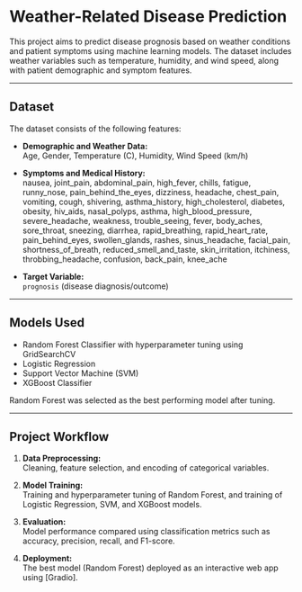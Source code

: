 # Weather-Related Disease Prediction

This project aims to predict disease prognosis based on weather conditions and patient symptoms using machine learning models. The dataset includes weather variables such as temperature, humidity, and wind speed, along with patient demographic and symptom features.

---

## Dataset

The dataset consists of the following features:

- **Demographic and Weather Data:**  
  Age, Gender, Temperature (C), Humidity, Wind Speed (km/h)

- **Symptoms and Medical History:**  
  nausea, joint_pain, abdominal_pain, high_fever, chills, fatigue, runny_nose, pain_behind_the_eyes, dizziness, headache, chest_pain, vomiting, cough, shivering, asthma_history, high_cholesterol, diabetes, obesity, hiv_aids, nasal_polyps, asthma, high_blood_pressure, severe_headache, weakness, trouble_seeing, fever, body_aches, sore_throat, sneezing, diarrhea, rapid_breathing, rapid_heart_rate, pain_behind_eyes, swollen_glands, rashes, sinus_headache, facial_pain, shortness_of_breath, reduced_smell_and_taste, skin_irritation, itchiness, throbbing_headache, confusion, back_pain, knee_ache

- **Target Variable:**  
  `prognosis` (disease diagnosis/outcome)

---

## Models Used

- Random Forest Classifier with hyperparameter tuning using GridSearchCV
- Logistic Regression
- Support Vector Machine (SVM)
- XGBoost Classifier

Random Forest was selected as the best performing model after tuning.

---

## Project Workflow

1. **Data Preprocessing:**  
   Cleaning, feature selection, and encoding of categorical variables.

2. **Model Training:**  
   Training and hyperparameter tuning of Random Forest, and training of Logistic Regression, SVM, and XGBoost models.

3. **Evaluation:**  
   Model performance compared using classification metrics such as accuracy, precision, recall, and F1-score.

4. **Deployment:**  
   The best model (Random Forest) deployed as an interactive web app using [Gradio].


